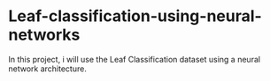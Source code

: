 # Leaf-classification-using-neural-networks
In this project, i will use the Leaf Classification dataset using a neural  network architecture. 
